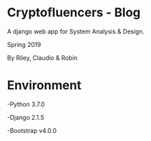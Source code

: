 # Cryptofluencers - Blog

A django web app for System Analysis & Design. 

Spring 2019

By Riley, Claudio & Robin

# Environment

-Python 3.7.0	

-Django 2.1.5

-Bootstrap v4.0.0
